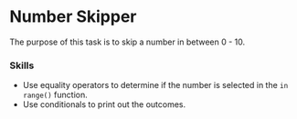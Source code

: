 # Number Skipper
The purpose of this task is to skip a number in between 0 - 10.

### Skills
- Use equality operators to determine if the number is selected in the `in range()` function.
- Use conditionals to print out the outcomes.
